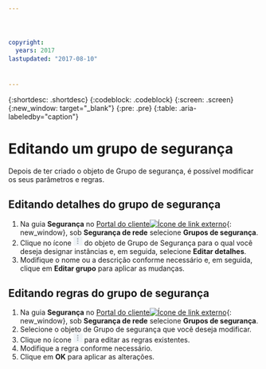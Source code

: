 ```yaml
---



copyright:
  years: 2017
lastupdated: "2017-08-10"


---
```


{:shortdesc: .shortdesc}
{:codeblock: .codeblock}
{:screen: .screen}
{:new_window: target="_blank"}
{:pre: .pre}
{:table: .aria-labeledby="caption"}

# Editando um grupo de segurança

Depois de ter criado o objeto de Grupo de segurança, é possível modificar os seus parâmetros e regras.

## Editando detalhes do grupo de segurança

1. Na guia **Segurança** no [Portal do cliente![Ícone de link externo](../../icons/launch-glyph.svg "Ícone de link externo")](https://control.softlayer.com/){: new_window}, sob **Segurança de rede** selecione **Grupos de segurança**.
2. Clique no ícone ![Ícone mais](./images/more_icon.jpg) do objeto de Grupo de Segurança para o qual você deseja designar instâncias e, em seguida, selecione **Editar detalhes**.
3.	Modifique o nome ou a descrição conforme necessário e, em seguida, clique em **Editar grupo** para aplicar as mudanças.

## Editando regras do grupo de segurança

1. Na guia **Segurança** no [Portal do cliente![Ícone de link externo](../../icons/launch-glyph.svg "Ícone de link externo")](https://control.softlayer.com/){: new_window}, sob **Segurança de rede** selecione **Grupos de segurança**.
2.	Selecione o objeto de Grupo de segurança que você deseja modificar.
3.	Clique no ícone ![Ícone mais](./images/more_icon.jpg) para editar as regras existentes.
4.	Modifique a regra conforme necessário.
5. Clique em **OK** para aplicar as alterações.
